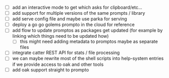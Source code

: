 - [ ] add an interactive mode to get which asks for clipboard/etc...
- [ ] add support for multiple versions of the same prompts / library
- [ ] add serve config file and maybe use parka for serving
- [ ] deploy a go go golems prompto in the cloud for reference
- [ ] add flow to update promptos as packages get updated (for example by linking which things need to be updated how)
    - [ ] this might need adding metadata to promptos maybe as separate files
- [ ] integrate catter REST API for stats / file processing
- [ ] we can maybe rewrite most of the shell scripts into help-system entries if we provide access to oak and other tools
- [ ] add oak support straight to prompto